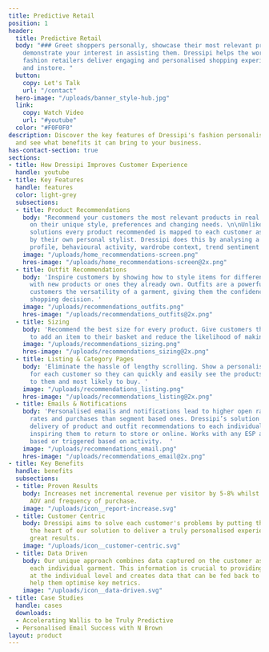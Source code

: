 ```yaml
---
title: Predictive Retail
position: 1
header:
  title: Predictive Retail
  body: "### Greet shoppers personally, showcase their most relevant products and
    demonstrate your interest in assisting them. Dressipi helps the world’s leading
    fashion retailers deliver engaging and personalised shopping experiences, online
    and instore. "
  button:
    copy: Let's Talk
    url: "/contact"
  hero-image: "/uploads/banner_style-hub.jpg"
  link:
    copy: Watch Video
    url: "#youtube"
  color: "#F0F0F0"
description: Discover the key features of Dressipi's fashion personalisation solution
  and see what benefits it can bring to your business.
has-contact-section: true
sections:
- title: How Dressipi Improves Customer Experience
  handle: youtube
- title: Key Features
  handle: features
  color: light-grey
  subsections:
  - title: Product Recommendations
    body: "Recommend your customers the most relevant products in real time based
      on their unique style, preferences and changing needs. \n\nUnlike other personalisation
      solutions every product recommended is mapped to each customer as if curated
      by their own personal stylist. Dressipi does this by analysing a customer’s
      profile, behavioural activity, wardrobe context, trend sentiment and intent.\n"
    image: "/uploads/home_recommendations-screen.png"
    hres-image: "/uploads/home_recommendations-screen@2x.png"
  - title: Outfit Recommendations
    body: 'Inspire customers by showing how to style items for different occasions
      with new products or ones they already own. Outfits are a powerful way of showing
      customers the versatility of a garment, giving them the confidence to make a
      shopping decision. '
    image: "/uploads/recommendations_outfits.png"
    hres-image: "/uploads/recommendations_outfits@2x.png"
  - title: Sizing
    body: 'Recommend the best size for every product. Give customers the extra assurance
      to add an item to their basket and reduce the likelihood of making a return. '
    image: "/uploads/recommendations_sizing.png"
    hres-image: "/uploads/recommendations_sizing@2x.png"
  - title: Listing & Category Pages
    body: 'Eliminate the hassle of lengthy scrolling. Show a personalised listing
      for each customer so they can quickly and easily see the products most relevant
      to them and most likely to buy. '
    image: "/uploads/recommendations_listing.png"
    hres-image: "/uploads/recommendations_listing@2x.png"
  - title: Emails & Notifications
    body: 'Personalised emails and notifications lead to higher open rates, click-through
      rates and purchases than segment based ones. Dressipi’s solution automates the
      delivery of product and outfit recommendations to each individual customer,
      inspiring them to return to store or online. Works with any ESP and can be theme
      based or triggered based on activity.  '
    image: "/uploads/recommendations_email.png"
    hres-image: "/uploads/recommendations_email@2x.png"
- title: Key Benefits
  handle: benefits
  subsections:
  - title: Proven Results
    body: Increases net incremental revenue per visitor by 5-8% whilst also increasing
      AOV and frequency of purchase.
    image: "/uploads/icon__report-increase.svg"
  - title: Customer Centric
    body: Dressipi aims to solve each customer's problems by putting their needs at
      the heart of our solution to deliver a truly personalised experience that delivers
      great results.
    image: "/uploads/icon__customer-centric.svg"
  - title: Data Driven
    body: Our unique approach combines data captured on the customer as well as on
      each individual garment. This information is crucial to providing personalisation
      at the individual level and creates data that can be fed back to retailers to
      help them optimise key metrics.
    image: "/uploads/icon__data-driven.svg"
- title: Case Studies
  handle: cases
  downloads:
  - Accelerating Wallis to be Truly Predictive
  - Personalised Email Success with N Brown
layout: product
---
```


